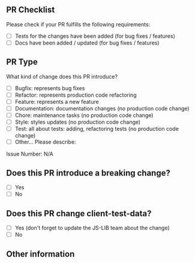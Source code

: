 <!-- Important! Please follow the guidelines for naming Pull Requests: https://docs.dasch.swiss/developers/dsp/contribution/#pull-request-guidelines-->

## PR Checklist

Please check if your PR fulfills the following requirements:

- [ ] Tests for the changes have been added (for bug fixes / features)
- [ ] Docs have been added / updated (for bug fixes / features)

## PR Type

What kind of change does this PR introduce?

<!-- Please check the one that applies to this PR using "x". -->

- [ ] Bugfix: represents bug fixes
- [ ] Refactor: represents production code refactoring
- [ ] Feature: represents a new feature
- [ ] Documentation: documentation changes (no production code change)
- [ ] Chore: maintenance tasks (no production code change)
- [ ] Style: styles updates (no production code change)
- [ ] Test: all about tests: adding, refactoring tests (no production code change)
- [ ] Other... Please describe:

Issue Number: N/A

## Does this PR introduce a breaking change?

- [ ] Yes
- [ ] No

## Does this PR change client-test-data?

- [ ] Yes (don't forget to update the JS-LIB team about the change)
- [ ] No

<!-- If this PR contains a breaking change, please describe the impact and migration path for existing applications below. -->

## Other information

